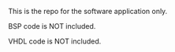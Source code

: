 This is the repo for the software application only.

BSP code is NOT included.

VHDL code is NOT included.
